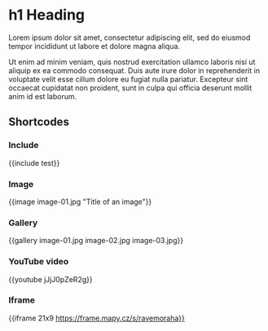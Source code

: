 # h1 Heading

Lorem ipsum dolor sit amet, consectetur adipiscing elit, sed do eiusmod tempor incididunt ut labore et dolore magna aliqua.

Ut enim ad minim veniam, quis nostrud exercitation ullamco laboris nisi ut aliquip ex ea commodo consequat. Duis aute irure dolor in reprehenderit in voluptate velit esse cillum dolore eu fugiat nulla pariatur. Excepteur sint occaecat cupidatat non proident, sunt in culpa qui officia deserunt mollit anim id est laborum.

## Shortcodes

### Include

{{include test}}

### Image

{{image image-01.jpg "Title of an image"}}

### Gallery

{{gallery image-01.jpg image-02.jpg image-03.jpg}}

### YouTube video

{{youtube jJjJ0pZeR2g}}

### Iframe

{{iframe 21x9 https://frame.mapy.cz/s/ravemoraha}}

